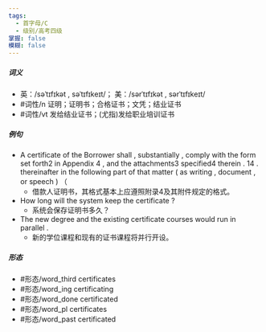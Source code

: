 ```yaml
---
tags:
  - 首字母/C
  - 级别/高考四级
掌握: false
模糊: false
---
```

##### 词义
- 英：/səˈtɪfɪkət , səˈtɪfɪkeɪt/； 美：/sərˈtɪfɪkət , sərˈtɪfɪkeɪt/
- #词性/n  证明；证明书；合格证书；文凭；结业证书
- #词性/vt  发给结业证书；(尤指)发给职业培训证书
##### 例句
- A certificate of the Borrower shall , substantially , comply with the form set forth2 in Appendix 4 , and the attachments3 specified4 therein . 14 . thereinafter in the following part of that matter ( as writing , document , or speech ) （
	- 借款人证明书，其格式基本上应遵照附录4及其附件规定的格式。
- How long will the system keep the certificate ?
	- 系统会保存证明书多久？
- The new degree and the existing certificate courses would run in parallel .
	- 新的学位课程和现有的证书课程将并行开设。
##### 形态
- #形态/word_third certificates
- #形态/word_ing certificating
- #形态/word_done certificated
- #形态/word_pl certificates
- #形态/word_past certificated
